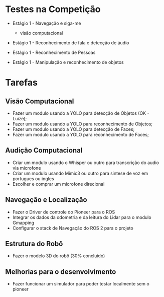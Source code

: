 # Testes na Competição

- Estágio 1 - Navegação e siga-me
  - visão computacional

- Estágio 1 - Reconhecimento de fala e detecção de áudio
- Estágio 1 - Reconhecimento de Pessoas
- Estágio 1 - Manipulação e reconhecimento de objetos

# Tarefas 

## Visão Computacional

- Fazer um modulo usando a YOLO para detecção de Objetos (OK - Luize);
- Fazer um modulo usando a YOLO para reconhecimento de Objetos;
- Fazer um modulo usando a YOLO para detecção de Faces;
- Fazer um modulo usando a YOLO para reconhecimento de Faces;

## Audição Computacional

- Criar um modulo usando o Whisper ou outro para transcrição do audio via microfone
- Criar um modulo usando Mimic3 ou outro para sintese de voz em portugues ou ingles
- Escolher e comprar um microfone direcional

## Navegação e Localização
- Fazer o Driver de controle do Pioneer para o ROS
- Integrar os dados da odometria e da leitura do Lidar para o modulo Gmapping
- Configurar o stack de Navegação do ROS 2 para o projeto

## Estrutura do Robô
- Fazer o modelo 3D do robô (30% concluido)

## Melhorias para o desenvolvimento
- Fazer funcionar um simulador para poder testar localmente sem o pioneer






